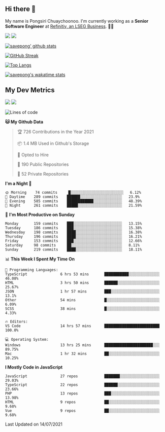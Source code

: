 ## Hi there 👋

My name is Pongsiri Chuaychoonoo. I'm currently working as a **Senior Software Engineer** at [Refinitiv, an LSEG Business](https://www.refinitiv.com). 👨‍💻

[<img src="https://img.shields.io/badge/savepong.com-%230077B5.svg?&style=for-the-badge&color=81e6d9" />](https://savepong.com)
[<img src="https://img.shields.io/badge/linkedin-%230077B5.svg?&style=for-the-badge&logo=linkedin&logoColor=white" />](https://www.linkedin.com/in/savepong)

[![savepong' github stats](https://github-readme-stats.vercel.app/api?username=savepong&show_icons=true&count_private=true&theme=gotham&hide_border=true&bg_color=00000000&text_color=768390FF)](https://savepong.com/posts/stats)

[![GitHub Streak](https://github-readme-streak-stats.herokuapp.com?user=savepong&theme=gotham&hide_border=true&background=00000000&dates=768390FF)](https://savepong.com/posts/stats)

[![Top Langs](https://github-readme-stats.vercel.app/api/top-langs/?username=savepong&layout=compact&langs_count=10&theme=gotham&hide_border=true&bg_color=00000000&text_color=768390FF)](https://savepong.com/posts/stats)

[![savepong's wakatime stats](https://github-readme-stats.vercel.app/api/wakatime?username=@savepong&layout=default&theme=gotham&hide_border=true&bg_color=00000000&text_color=768390FF)](https://savepong.com/posts/stats)

## My Dev Metrics

[![](https://komarev.com/ghpvc/?username=savepong&color=blue&label=Profile%20Views)](https://github.com/savepong)
[![](https://img.shields.io/github/followers/savepong?label=GitHub%20Followers)](https://github.com/savepong)

<!--START_SECTION:waka-->
![Lines of code](https://img.shields.io/badge/From%20Hello%20World%20I%27ve%20Written-8.7%20million%20lines%20of%20code-blue)

**🐱 My Github Data** 

> 🏆 726 Contributions in the Year 2021
 > 
> 📦 1.4 MB Used in Github's Storage 
 > 
> 💼 Opted to Hire
 > 
> 📜 190 Public Repositories 
 > 
> 🔑 52 Private Repositories  
 > 
**I'm a Night 🦉** 

```text
🌞 Morning    74 commits     █░░░░░░░░░░░░░░░░░░░░░░░░   6.12% 
🌆 Daytime    289 commits    ██████░░░░░░░░░░░░░░░░░░░   23.9% 
🌃 Evening    585 commits    ████████████░░░░░░░░░░░░░   48.39% 
🌙 Night      261 commits    █████░░░░░░░░░░░░░░░░░░░░   21.59%

```
📅 **I'm Most Productive on Sunday** 

```text
Monday       159 commits    ███░░░░░░░░░░░░░░░░░░░░░░   13.15% 
Tuesday      186 commits    ███░░░░░░░░░░░░░░░░░░░░░░   15.38% 
Wednesday    198 commits    ████░░░░░░░░░░░░░░░░░░░░░   16.38% 
Thursday     196 commits    ████░░░░░░░░░░░░░░░░░░░░░   16.21% 
Friday       153 commits    ███░░░░░░░░░░░░░░░░░░░░░░   12.66% 
Saturday     98 commits     ██░░░░░░░░░░░░░░░░░░░░░░░   8.11% 
Sunday       219 commits    ████░░░░░░░░░░░░░░░░░░░░░   18.11%

```


📊 **This Week I Spent My Time On** 

```text
💬 Programming Languages: 
TypeScript               6 hrs 53 mins       ███████████░░░░░░░░░░░░░░   46.08% 
HTML                     3 hrs 50 mins       ██████░░░░░░░░░░░░░░░░░░░   25.67% 
JSON                     1 hr 57 mins        ███░░░░░░░░░░░░░░░░░░░░░░   13.1% 
Other                    54 mins             █░░░░░░░░░░░░░░░░░░░░░░░░   6.09% 
SCSS                     38 mins             █░░░░░░░░░░░░░░░░░░░░░░░░   4.33%

🔥 Editors: 
VS Code                  14 hrs 57 mins      █████████████████████████   100.0%

💻 Operating System: 
Windows                  13 hrs 25 mins      ██████████████████████░░░   89.75% 
Mac                      1 hr 32 mins        ██░░░░░░░░░░░░░░░░░░░░░░░   10.25%

```

**I Mostly Code in JavaScript** 

```text
JavaScript               27 repos            ███████░░░░░░░░░░░░░░░░░░   29.03% 
TypeScript               22 repos            ██████░░░░░░░░░░░░░░░░░░░   23.66% 
PHP                      13 repos            ███░░░░░░░░░░░░░░░░░░░░░░   13.98% 
HTML                     9 repos             ██░░░░░░░░░░░░░░░░░░░░░░░   9.68% 
Vue                      9 repos             ██░░░░░░░░░░░░░░░░░░░░░░░   9.68%

```



 Last Updated on 14/07/2021
<!--END_SECTION:waka-->

<!--
**savepong/savepong** is a ✨ _special_ ✨ repository because its `README.md` (this file) appears on your GitHub profile.

Here are some ideas to get you started:

- 🔭 I’m currently working on WebComponents and TypeScript.
- 🌱 I’m currently learning ...
- 👯 I’m looking to collaborate on ...
- 🤔 I’m looking for help with ...
- 💬 Ask me about ...
- 📫 How to reach me: ...
- 😄 Pronouns: ...
- ⚡ Fun fact: ...
-->
